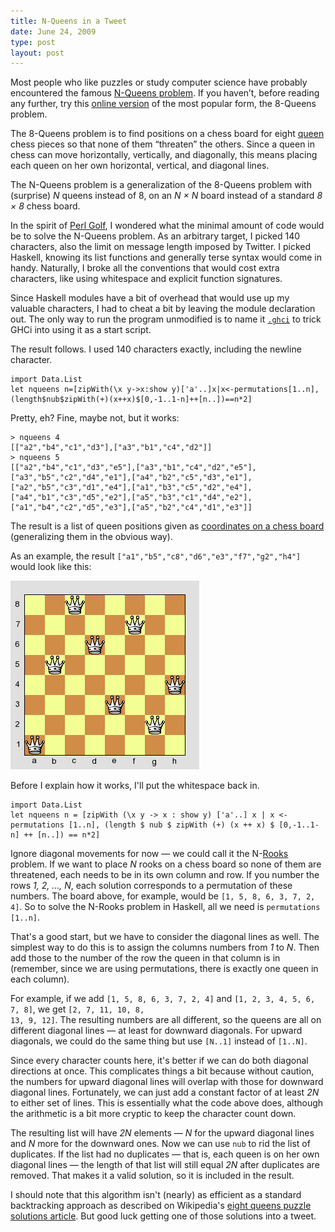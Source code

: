 ```yaml
---
title: N-Queens in a Tweet
date: June 24, 2009
type: post
layout: post
---
```

Most people who like puzzles or study computer science have probably encountered the famous <a href="http://en.wikipedia.org/wiki/Eight_queens_puzzle">N-Queens problem</a>. If you haven’t, before reading any further, try this <a href="http://www.hbmeyer.de/backtrack/achtdamen/eight.htm">online version</a> of the most popular form, the 8-Queens problem.

The 8-Queens problem is to find positions on a chess board for eight <a href="http://en.wikipedia.org/wiki/Queen_(chess)">queen</a> chess pieces so that none of them “threaten” the others. Since a queen in chess can move horizontally, vertically, and diagonally, this means placing each queen on her own horizontal, vertical, and diagonal lines.

The N-Queens problem is a generalization of the 8-Queens problem with (surprise) *N* queens instead of 8, on an *N × N* board instead of a standard *8 × 8* chess board.

In the spirit of <a href="http://en.wikipedia.org/wiki/Perl#Perl_golf">Perl Golf</a>, I wondered what the minimal amount of code would be to solve the N-Queens problem. As an arbitrary target, I picked 140 characters, also the limit on message length imposed by Twitter. I picked Haskell, knowing its list functions and generally terse syntax would come in handy. Naturally, I broke all the conventions that would cost extra characters, like using whitespace and explicit function signatures.

Since Haskell modules have a bit of overhead that would use up my valuable characters, I had to cheat a bit by leaving the module declaration out. The only way to run the program unmodified is to name it <code><a href="http://www.haskell.org/ghc/docs/latest/html/users_guide/ghci-dot-files.html">.ghci</a></code> to trick GHCi into using it as a start script.

The result follows. I used 140 characters exactly, including the newline character.

    import Data.List
    let nqueens n=[zipWith(\x y->x:show y)['a'..]x|x<-permutations[1..n],(length$nub$zipWith(+)(x++x)$[0,-1..1-n]++[n..])==n*2]

Pretty, eh? Fine, maybe not, but it works:

    > nqueens 4
    [["a2","b4","c1","d3"],["a3","b1","c4","d2"]]
    > nqueens 5
    [["a2","b4","c1","d3","e5"],["a3","b1","c4","d2","e5"],
    ["a3","b5","c2","d4","e1"],["a4","b2","c5","d3","e1"],
    ["a2","b5","c3","d1","e4"],["a1","b3","c5","d2","e4"],
    ["a4","b1","c3","d5","e2"],["a5","b3","c1","d4","e2"],
    ["a1","b4","c2","d5","e3"],["a5","b2","c4","d1","e3"]]

The result is a list of queen positions given as <a href="http://en.wikipedia.org/wiki/Algebraic_chess_notation#Naming_squares_on_the_board">coordinates on a chess board</a> (generalizing them in the obvious way).

As an example, the result <code>["a1","b5","c8","d6","e3","f7","g2","h4"]</code> would look like this:

![Eight Queens Solution](8queens.png)

Before I explain how it works, I'll put the whitespace back in.

    import Data.List
    let nqueens n = [zipWith (\x y -> x : show y) ['a'..] x | x <- permutations [1..n], (length $ nub $ zipWith (+) (x ++ x) $ [0,-1..1-n] ++ [n..]) == n*2]

Ignore diagonal movements for now — we could call it the N-<a href="http://en.wikipedia.org/wiki/Rook_(chess)">Rooks</a> problem. If we want to place *N* rooks on a chess board so none of them are threatened, each needs to be in its own column and row. If you number the rows *1, 2, ..., N*, each solution corresponds to a permutation of these numbers. The board above, for example, would be <code>[1, 5, 8, 6, 3, 7, 2, 4]</code>. So to solve the N-Rooks problem in Haskell, all we need is <code>permutations [1..n]</code>.

That's a good start, but we have to consider the diagonal lines as well. The simplest way to do this is to assign the columns numbers from *1* to *N*. Then add those to the number of the row the queen in that column is in (remember, since we are using permutations, there is exactly one queen in each column).

For example, if we add <code>[1, 5, 8, 6, 3, 7, 2, 4]</code> and <code>[1, 2, 3, 4, 5, 6, 7, 8]</code>, we get <code>[2, 7, 11, 10, 8, 13, 9, 12]</code>. The resulting numbers are all different, so the queens are all on different diagonal lines — at least for downward diagonals. For upward diagonals, we could do the same thing but use <code>[N..1]</code> instead of <code>[1..N]</code>.

Since every character counts here, it's better if we can do both diagonal directions at once. This complicates things a bit because without caution, the numbers for upward diagonal lines will overlap with those for downward diagonal lines. Fortunately, we can just add a constant factor of at least *2N* to either set of lines. This is essentially what the code above does, although the arithmetic is a bit more cryptic to keep the character count down.

The resulting list will have *2N* elements — *N* for the upward diagonal lines and *N* more for the downward ones. Now we can use <code>nub</code> to rid the list of duplicates. If the list had no duplicates — that is, each queen is on her own diagonal lines — the <span>length</span> of that list will still equal *2N* after duplicates are removed. That makes it a valid solution, so it is included in the result.

I should note that this algorithm isn't (nearly) as efficient as a standard backtracking approach as described on Wikipedia's <a href="http://en.wikipedia.org/wiki/Eight_queens_puzzle_solutions">eight queens puzzle solutions article</a>. But good luck getting one of those solutions into a tweet.


